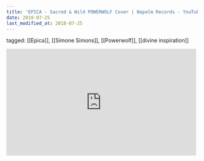 ```yaml
---
title: 'EPICA - Sacred & Wild POWERWOLF Cover | Napalm Records - YouTube'
date: 2018-07-25
last_modified_at: 2018-07-25
---
```

tagged: [[Epica]], [[Simone Simons]], [[Powerwolf]], [[divine inspiration]]
<iframe allow="accelerometer; autoplay; clipboard-write; encrypted-media; gyroscope; picture-in-picture" allowfullscreen="" frameborder="0" height="281" id="youtube_iframe" src="https://www.youtube.com/embed/OmYnNxX5ZkU?feature=oembed&amp;enablejsapi=1&amp;origin=https://safe.txmblr.com&amp;wmode=opaque" width="500"></iframe>